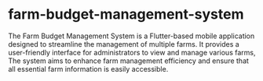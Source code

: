 # farm-budget-management-system
The Farm Budget Management System is a Flutter-based mobile application designed to streamline the management of multiple farms. It provides a user-friendly interface for administrators to view and manage various farms, The system aims to enhance farm management efficiency and ensure that all essential farm information is easily accessible.
